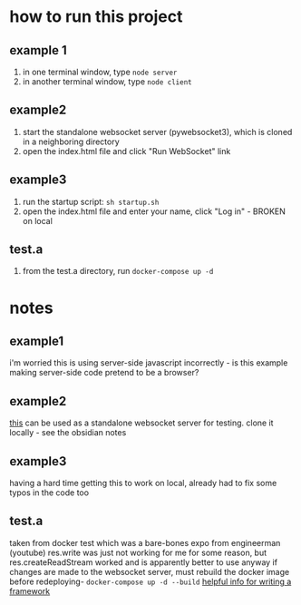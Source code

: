 # how to run this project
## example 1
1. in one terminal window, type `node server`
2. in another terminal window, type `node client`

## example2
1. start the standalone websocket server (pywebsocket3), which is cloned in a neighboring directory
2. open the index.html file and click "Run WebSocket" link

## example3
1. run the startup script: `sh startup.sh`
2. open the index.html file and enter your name, click "Log in" - BROKEN on local

## test.a
1. from the test.a directory, run `docker-compose up -d`

# notes
## example1
i'm worried this is using server-side javascript incorrectly - is this example making server-side code pretend to be a browser?

## example2
[this](https://github.com/GoogleChromeLabs/pywebsocket3.git) can be used as a standalone websocket server for testing.
clone it locally - see the obsidian notes

## example3
having a hard time getting this to work on local, already had to fix some typos in the code too

## test.a
taken from docker test which was a bare-bones expo from engineerman (youtube)
res.write was just not working for me for some reason, but res.createReadStream worked and is apparently better to use anyway
if changes are made to the websocket server, must rebuild the docker image before redeploying- `docker-compose up -d --build`
[helpful info for writing a framework](https://stackoverflow.com/questions/51939855/node-js-server-responding-with-javascript-file-not-main-html)
